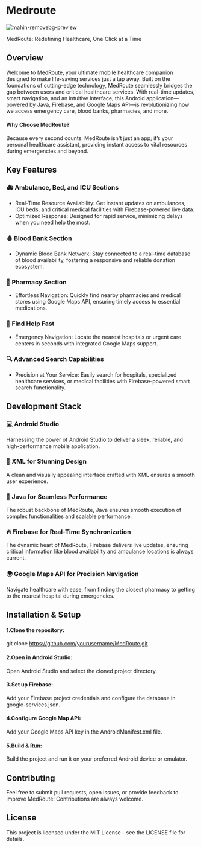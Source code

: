 
# Medroute
![mahin-removebg-preview](https://github.com/user-attachments/assets/3fa77c81-d31c-43d3-ac20-f1bea9f326ef)

MedRoute: Redefining Healthcare, One Click at a Time

## Overview
Welcome to MedRoute, your ultimate mobile healthcare companion designed to make life-saving services just a tap away. Built on the foundations of cutting-edge technology, MedRoute seamlessly bridges the gap between users and critical healthcare services. With real-time updates, smart navigation, and an intuitive interface, this Android application—powered by Java, Firebase, and Google Maps API—is revolutionizing how we access emergency care, blood banks, pharmacies, and more.

#### Why Choose MedRoute?
Because every second counts. MedRoute isn't just an app; it’s your personal healthcare assistant, providing instant access to vital resources during emergencies and beyond.

## Key Features
### 🚑 Ambulance, Bed, and ICU Sections
- Real-Time Resource Availability: Get instant updates on ambulances, ICU beds, and critical medical facilities with Firebase-powered live data.
- Optimized Response: Designed for rapid service, minimizing delays when you need help the most.

### 🩸 Blood Bank Section
- Dynamic Blood Bank Network: Stay connected to a real-time database of blood availability, fostering a responsive and reliable donation ecosystem.

### 💊 Pharmacy Section
- Effortless Navigation: Quickly find nearby pharmacies and medical stores using Google Maps API, ensuring timely access to essential medications.

### 🏥 Find Help Fast
- Emergency Navigation: Locate the nearest hospitals or urgent care centers in seconds with integrated Google Maps support.

### 🔍 Advanced Search Capabilities

- Precision at Your Service: Easily search for hospitals, specialized healthcare services, or medical facilities with Firebase-powered smart search functionality.

## Development Stack
### 💻 Android Studio

Harnessing the power of Android Studio to deliver a sleek, reliable, and high-performance mobile application.

### 📑 XML for Stunning Design

A clean and visually appealing interface crafted with XML ensures a smooth user experience.

### 🔧 Java for Seamless Performance

The robust backbone of MedRoute, Java ensures smooth execution of complex functionalities and scalable performance.

### 🔥 Firebase for Real-Time Synchronization

The dynamic heart of MedRoute, Firebase delivers live updates, ensuring critical information like blood availability and ambulance locations is always current.

### 🌍 Google Maps API for Precision Navigation

Navigate healthcare with ease, from finding the closest pharmacy to getting to the nearest hospital during emergencies.

## Installation & Setup
#### 1.Clone the repository:
git clone https://github.com/yourusername/MedRoute.git

#### 2.Open in Android Studio:
Open Android Studio and select the cloned project directory.

#### 3.Set up Firebase:
Add your Firebase project credentials and configure the database in google-services.json.

#### 4.Configure Google Map API:
Add your Google Maps API key in the AndroidManifest.xml file.

#### 5.Build & Run:
Build the project and run it on your preferred Android device or emulator.

## Contributing
Feel free to submit pull requests, open issues, or provide feedback to improve MedRoute! Contributions are always welcome.

## License
This project is licensed under the MIT License - see the LICENSE file for details.
